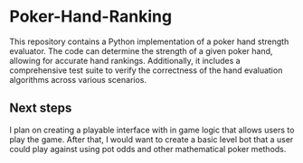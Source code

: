 # Poker-Hand-Ranking
This repository contains a Python implementation of a poker hand strength evaluator. The code can determine the strength of a given poker hand, allowing for accurate hand rankings. Additionally, it includes a comprehensive test suite to verify the correctness of the hand evaluation algorithms across various scenarios.

## Next steps
I plan on creating a playable interface with in game logic that allows users to play the game. After that, I would want to create a basic level bot that a user could play against using pot odds and other mathematical poker methods.